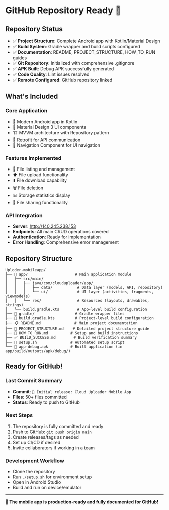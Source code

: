 # GitHub Repository Ready 🚀

## Repository Status
- ✅ **Project Structure**: Complete Android app with Kotlin/Material Design
- ✅ **Build System**: Gradle wrapper and build scripts configured
- ✅ **Documentation**: README, PROJECT_STRUCTURE, HOW_TO_RUN guides
- ✅ **Git Repository**: Initialized with comprehensive .gitignore
- ✅ **APK Built**: Debug APK successfully generated
- ✅ **Code Quality**: Lint issues resolved
- ✅ **Remote Configured**: GitHub repository linked

## What's Included
### Core Application
- 📱 Modern Android app in Kotlin
- 🎨 Material Design 3 UI components
- 🏗️ MVVM architecture with Repository pattern
- 📡 Retrofit for API communication
- 🧭 Navigation Component for UI navigation

### Features Implemented
- 📂 File listing and management
- ⬆️ File upload functionality
- ⬇️ File download capability
- 🗑️ File deletion
- 📊 Storage statistics display
- 🔗 File sharing functionality

### API Integration
- **Server**: http://140.245.238.153
- **Endpoints**: All main CRUD operations covered
- **Authentication**: Ready for implementation
- **Error Handling**: Comprehensive error management

## Repository Structure
```
Uploder-mobileapp/
├── 📱 app/                     # Main application module
│   ├── src/main/
│   │   ├── java/com/clouduploader/app/
│   │   │   ├── data/           # Data layer (models, API, repository)
│   │   │   └── ui/             # UI layer (activities, fragments, viewmodels)
│   │   └── res/                # Resources (layouts, drawables, strings)
│   └── build.gradle.kts        # App-level build configuration
├── 📁 gradle/                  # Gradle wrapper files
├── 📄 build.gradle.kts         # Project-level build configuration
├── 📋 README.md               # Main project documentation
├── 📝 PROJECT_STRUCTURE.md    # Detailed project structure guide
├── 🔧 HOW_TO_RUN.md          # Setup and build instructions
├── ✅ BUILD_SUCCESS.md        # Build verification summary
├── 🚀 setup.sh               # Automated setup script
└── 📱 app-debug.apk          # Built application (in app/build/outputs/apk/debug/)
```

## Ready for GitHub! 

### Last Commit Summary
- **Commit**: `🎉 Initial release: Cloud Uploader Mobile App`
- **Files**: 50+ files committed
- **Status**: Ready to push to GitHub

### Next Steps
1. The repository is fully committed and ready
2. Push to GitHub: `git push origin main`
3. Create releases/tags as needed
4. Set up CI/CD if desired
5. Invite collaborators if working in a team

### Development Workflow
- Clone the repository
- Run `./setup.sh` for environment setup
- Open in Android Studio
- Build and run on device/emulator

---

**🎯 The mobile app is production-ready and fully documented for GitHub!**

